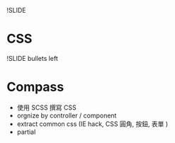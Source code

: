 !SLIDE

# CSS 

!SLIDE bullets left

# Compass

* 使用 SCSS 撰寫 CSS
* orgnize by controller / component
* extract common css (IE hack, CSS 圓角, 按鈕, 表單 )
* partial